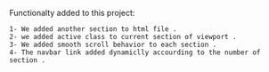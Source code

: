 

Functionalty added to this project:

    1- We added another section to html file .
    2- we added active class to current section of viewport .
    3- We added smooth scroll behavior to each section .
    4- The navbar link added dynamiclly accourding to the number of section .
